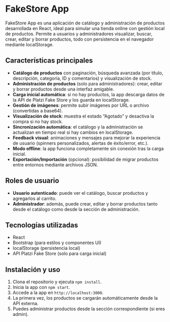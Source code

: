# FakeStore App

FakeStore App es una aplicación de catálogo y administración de productos desarrollada en React, ideal para simular una tienda online con gestión local de productos. Permite a usuarios y administradores visualizar, buscar, crear, editar y borrar productos, todo con persistencia en el navegador mediante localStorage.

## Características principales

- **Catálogo de productos** con paginación, búsqueda avanzada (por título, descripción, categoría, ID y comentarios) y visualización de stock.
- **Administración de productos** (solo para administradores): crear, editar y borrar productos desde una interfaz amigable.
- **Carga inicial automática**: si no hay productos, la app descarga datos de la API de Platzi Fake Store y los guarda en localStorage.
- **Gestión de imágenes**: permite subir imágenes por URL o archivo (convertidas a base64).
- **Visualización de stock**: muestra el estado “Agotado” y desactiva la compra si no hay stock.
- **Sincronización automática**: el catálogo y la administración se actualizan en tiempo real si hay cambios en localStorage.
- **Feedback visual**: animaciones y mensajes para mejorar la experiencia de usuario (spinners personalizados, alertas de éxito/error, etc.).
- **Modo offline**: la app funciona completamente sin conexión tras la carga inicial.
- **Exportación/Importación** (opcional): posibilidad de migrar productos entre entornos mediante archivos JSON.

## Roles de usuario

- **Usuario autenticado**: puede ver el catálogo, buscar productos y agregarlos al carrito.
- **Administrador**: además, puede crear, editar y borrar productos tanto desde el catálogo como desde la sección de administración.

## Tecnologías utilizadas

- React
- Bootstrap (para estilos y componentes UI)
- localStorage (persistencia local)
- API Platzi Fake Store (solo para carga inicial)

## Instalación y uso

1. Clona el repositorio y ejecuta `npm install`.
2. Inicia la app con `npm start`.
3. Accede a la app en `http://localhost:3000`.
4. La primera vez, los productos se cargarán automáticamente desde la API externa.
5. Puedes administrar productos desde la sección correspondiente (si eres admin).
